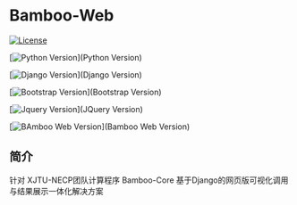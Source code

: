 # Bamboo-Web

[![License](https://img.shields.io/badge/License-Apache2-red.svg)](License)

[![Python Version](https://img.shields.io/badge/python-3.7+-blue.svg)](Python Version)

[![Django Version](https://img.shields.io/badge/Django-3.2+-blue.svg)](Django Version)

[![Bootstrap Version](https://img.shields.io/badge/Bootstrap-4.6+-blue.svg)](Bootstrap Version)

[![Jquery Version](https://img.shields.io/badge/JQuery-1.3+-blue.svg)](JQuery Version)

[![BAmboo Web Version](https://img.shields.io/badge/Bamboo_Web-v2.0-blue.svg)](Bamboo Web Version)

## 简介

针对 XJTU-NECP团队计算程序 Bamboo-Core 基于Django的网页版可视化调用与结果展示一体化解决方案

